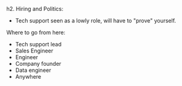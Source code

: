 h2. Hiring and Politics:
- Tech support seen as a lowly role, will have to "prove" yourself.

Where to go from here:
- Tech support lead
- Sales Engineer
- Engineer
- Company founder
- Data engineer
- Anywhere